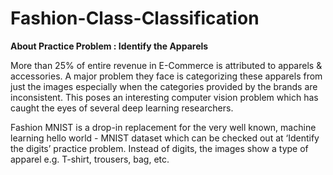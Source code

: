 # Fashion-Class-Classification

**About Practice Problem : Identify the Apparels**

More than 25% of entire revenue in E-Commerce is attributed to apparels & accessories. A major problem they face is categorizing these apparels from just the images especially when the categories provided by the brands are inconsistent. This poses an interesting computer vision problem which has caught the eyes of several deep learning researchers.

Fashion MNIST is a drop-in replacement for the very well known, machine learning hello world - MNIST dataset which can be checked out at ‘Identify the digits’ practice problem. Instead of digits, the images show a type of apparel e.g. T-shirt, trousers, bag, etc. 
